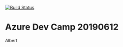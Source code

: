 [![Build Status](https://dev.azure.com/albert201906/k8scamp/_apis/build/status/k8scamp-CI?branchName=master)](https://dev.azure.com/albert201906/k8scamp/_build/latest?definitionId=1&branchName=master)

# Azure Dev Camp 20190612

Albert
